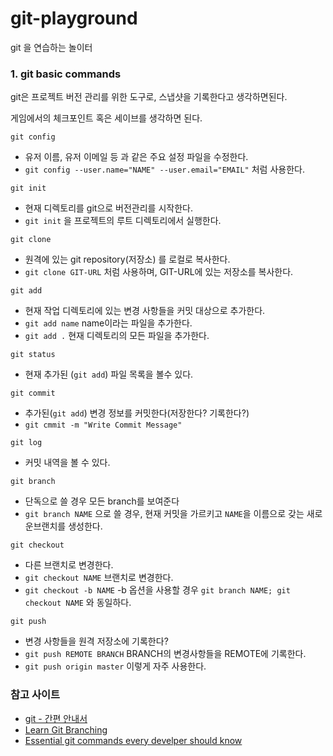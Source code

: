 # git-playground
git 을 연습하는 놀이터
### 1. git basic commands

git은 프로젝트 버전 관리를 위한 도구로, 스냅샷을 기록한다고 생각하면된다.

게임에서의 체크포인트 혹은 세이브를 생각하면 된다.

`git config`

- 유저 이름, 유저 이메일 등 과 같은 주요 설정 파일을 수정한다.
- `git config --user.name="NAME" --user.email="EMAIL"` 처럼 사용한다.

`git init`

- 현재 디렉토리를 git으로 버전관리를 시작한다.
- `git init` 을 프로젝트의 루트 디렉토리에서 실행한다.

`git clone`

- 원격에 있는 git repository(저장소) 를 로컬로 복사한다.
- `git clone GIT-URL` 처럼 사용하며, GIT-URL에 있는 저장소를 복사한다.

`git add`

- 현재 작업 디렉토리에 있는 변경 사항들을 커밋 대상으로 추가한다.
- `git add name` name이라는 파일을 추가한다.
- `git add .` 현재 디렉토리의 모든 파일을 추가한다.

`git status`
- 현재 추가된 (`git add`) 파일 목록을 볼수 있다.

`git commit` 

- 추가된(`git add`) 변경 정보를 커밋한다(저장한다? 기록한다?)
- `git cmmit -m "Write Commit Message"`

`git log`

- 커밋 내역을 볼 수 있다.

`git branch`

- 단독으로 쓸 경우 모든 branch를 보여준다
- `git branch NAME` 으로 쓸 경우, 현재 커밋을 가르키고 `NAME`을 이름으로 갖는 새로운브랜치를 생성한다.

`git checkout`

- 다른 브랜치로 변경한다.
- `git checkout NAME` <NAME> 브랜치로 변경한다.
- `git checkout -b NAME` -b 옵션을 사용할 경우 `git branch NAME; git checkout NAME` 와 동일하다.

`git push`

- 변경 사항들을 원격 저장소에 기록한다?
- `git push REMOTE BRANCH` BRANCH의 변경사항들을 REMOTE에 기록한다.
- `git push origin master` 이렇게 자주 사용한다.
### 참고 사이트
- [git - 간편 안내서](https://rogerdudler.github.io/git-guide/index.ko.html)
- [Learn Git Branching](https://learngitbranching.js.org/)
- [Essential git commands every develper should know](https://dev.to/dhruv/essential-git-commands-every-developer-should-know-2fl)
